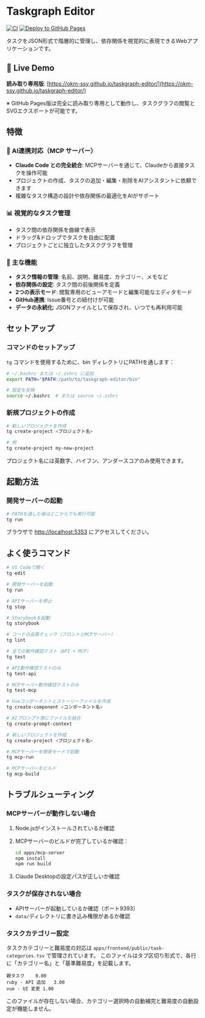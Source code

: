 # Taskgraph Editor

[![CI](https://github.com/okm-ssy/taskgraph-editor/actions/workflows/CI.yml/badge.svg)](https://github.com/okm-ssy/taskgraph-editor/actions/workflows/CI.yml)
[![Deploy to GitHub Pages](https://github.com/okm-ssy/taskgraph-editor/actions/workflows/CD.yml/badge.svg)](https://github.com/okm-ssy/taskgraph-editor/actions/workflows/CD.yml)

タスクをJSON形式で階層的に管理し、依存関係を視覚的に表現できるWebアプリケーションです。

## 🚀 Live Demo

**読み取り専用版**: [https://okm-ssy.github.io/taskgraph-editor/](https://okm-ssy.github.io/taskgraph-editor/)

※ GitHub Pages版は完全に読み取り専用として動作し、タスクグラフの閲覧とSVGエクスポートが可能です。

## 特徴

### 🤖 AI連携対応（MCP サーバー）

- **Claude Code との完全統合**: MCPサーバーを通じて、Claudeから直接タスクを操作可能
- プロジェクトの作成、タスクの追加・編集・削除をAIアシスタントに依頼できます
- 複雑なタスク構造の設計や依存関係の最適化をAIがサポート

### 📊 視覚的なタスク管理

- タスク間の依存関係を曲線で表示
- ドラッグ&ドロップでタスクを自由に配置
- プロジェクトごとに独立したタスクグラフを管理

### 🔧 主な機能

- **タスク情報の管理**: 名前、説明、難易度、カテゴリー、メモなど
- **依存関係の設定**: タスク間の前後関係を定義
- **2つの表示モード**: 閲覧専用のビューアモードと編集可能なエディタモード
- **GitHub連携**: Issue番号との紐付けが可能
- **データの永続化**: JSONファイルとして保存され、いつでも再利用可能

## セットアップ

### コマンドのセットアップ

`tg` コマンドを使用するために、bin ディレクトリにPATHを通します：

```bash
# ~/.bashrc または ~/.zshrc に追加
export PATH="$PATH:/path/to/taskgraph-editor/bin"

# 設定を反映
source ~/.bashrc  # または source ~/.zshrc
```

### 新規プロジェクトの作成

```bash
# 新しいプロジェクトを作成
tg create-project <プロジェクト名>

# 例
tg create-project my-new-project
```

プロジェクト名には英数字、ハイフン、アンダースコアのみ使用できます。

## 起動方法

### 開発サーバーの起動

```bash
# PATHを通した後はどこからでも実行可能
tg run
```

ブラウザで <http://localhost:5353> にアクセスしてください。

## よく使うコマンド

```bash
# VS Codeで開く
tg edit

# 開発サーバーを起動
tg run

# APIサーバーを停止
tg stop

# Storybookを起動
tg storybook

# コードの品質チェック（フロントとMCPサーバー）
tg lint

# 全ての動作確認テスト（API + MCP）
tg test

# API動作確認テストのみ
tg test-api

# MCPサーバー動作確認テストのみ
tg test-mcp

# Vueコンポーネントとストーリーファイルを作成
tg create-component <コンポーネント名>

# AIプロンプト用にファイルを結合
tg create-prompt-context

# 新しいプロジェクトを作成
tg create-project <プロジェクト名>

# MCPサーバーを開発モードで起動
tg mcp-run

# MCPサーバーをビルド
tg mcp-build
```

## トラブルシューティング

### MCPサーバーが動作しない場合

1. Node.jsがインストールされているか確認
2. MCPサーバーのビルドが完了しているか確認：

   ```bash
   cd apps/mcp-server
   npm install
   npm run build
   ```

3. Claude Desktopの設定パスが正しいか確認

### タスクが保存されない場合

- APIサーバーが起動しているか確認（ポート9393）
- `data/`ディレクトリに書き込み権限があるか確認

### タスクカテゴリー設定

タスクカテゴリーと難易度の対応は `apps/frontend/public/task-categories.tsv` で管理されています。
このファイルはタブ区切り形式で、各行に「カテゴリー名」と「基準難易度」を記載します。

```tsv
親タスク	0.00
ruby - API 追加	3.00
vue - UI 変更	1.00
```

このファイルが存在しない場合、カテゴリー選択時の自動補完と難易度の自動設定が機能しません。
